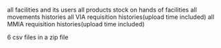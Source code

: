 all facilities and its users
all products
stock on hands of facilities
all movements histories
all VIA requisition histories(upload time included)
all MMIA requisition histories(upload time included)

6 csv files in a zip file
